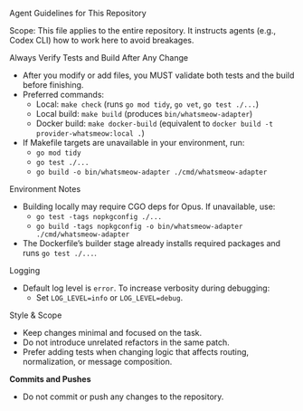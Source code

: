Agent Guidelines for This Repository

Scope: This file applies to the entire repository. It instructs agents (e.g., Codex CLI) how to work here to avoid breakages.

Always Verify Tests and Build After Any Change
- After you modify or add files, you MUST validate both tests and the build before finishing.
- Preferred commands:
  - Local: `make check` (runs `go mod tidy`, `go vet`, `go test ./...`)
  - Local build: `make build` (produces `bin/whatsmeow-adapter`)
  - Docker build: `make docker-build` (equivalent to `docker build -t provider-whatsmeow:local .`)
- If Makefile targets are unavailable in your environment, run:
  - `go mod tidy`
  - `go test ./...`
  - `go build -o bin/whatsmeow-adapter ./cmd/whatsmeow-adapter`

Environment Notes
- Building locally may require CGO deps for Opus. If unavailable, use:
  - `go test -tags nopkgconfig ./...`
  - `go build -tags nopkgconfig -o bin/whatsmeow-adapter ./cmd/whatsmeow-adapter`
- The Dockerfile’s builder stage already installs required packages and runs `go test ./...`.

Logging
- Default log level is `error`. To increase verbosity during debugging:
  - Set `LOG_LEVEL=info` or `LOG_LEVEL=debug`.

Style & Scope
- Keep changes minimal and focused on the task.
- Do not introduce unrelated refactors in the same patch.
- Prefer adding tests when changing logic that affects routing, normalization, or message composition.

**Commits and Pushes**

- Do not commit or push any changes to the repository.